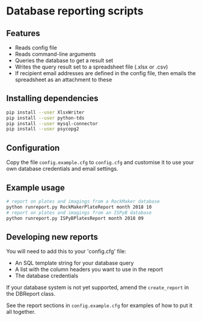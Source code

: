 # Database reporting scripts

## Features

- Reads config file
- Reads command-line arguments
- Queries the database to get a result set
- Writes the query result set to a spreadsheet file (.xlsx or .csv)
- If recipient email addresses are defined in the config file, then emails the spreadsheet as an attachment to these

## Installing dependencies

```bash
pip install --user XlsxWriter
pip install --user python-tds
pip install --user mysql-connector
pip install --user psycopg2
```

## Configuration

Copy the file `config.example.cfg` to `config.cfg` and customise it to use your own database credentials and email settings.

## Example usage

```bash
# report on plates and imagings from a RockMaker database
python runreport.py RockMakerPlateReport month 2018 10
# report on plates and imagings from an ISPyB database
python runreport.py ISPyBPlatesReport month 2018 09
```

## Developing new reports

You will need to add this to your 'config.cfg' file:
- An SQL template string for your database query
- A list with the column headers you want to use in the report
- The database credentials

If your database system is not yet supported, amend the `create_report` in the DBReport class.

See the report sections in `config.example.cfg` for examples of how to put it all together.
